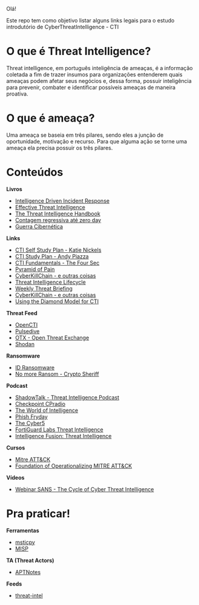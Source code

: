 Olá!

Este repo tem como objetivo listar alguns links legais para o estudo introdutório de CyberThreatIntelligence - CTI  
# O que é Threat Intelligence?  
Threat intelligence, em português inteligência de ameaças, é a informação coletada a fim de trazer insumos para organizações entenderem quais ameaças podem afetar seus negócios e, dessa forma, possuir inteligência para prevenir, combater e identificar possíveis ameaças de maneira proativa.

# O que é ameaça? 
Uma ameaça se baseia em três pilares, sendo eles a junção de oportunidade, motivação e recurso. Para que alguma ação se torne uma ameaça ela precisa possuir os três pilares.



# Conteúdos

**Livros**    
* [Intelligence Driven Incident Response](https://amzn.to/3OhRx7m)  
* [Effective Threat Intelligence](https://amzn.to/3B4KBb3)  
* [The Threat Intelligence Handbook](https://amzn.to/3PD1RrL)  
* [Contagem regressiva até zero day](https://amzn.to/3oa5R7B)   
* [Guerra Cibernética](https://amzn.to/3aMnvev) 

**Links**    
* [CTI Self Study Plan - Katie Nickels](https://medium.com/katies-five-cents/a-cyber-threat-intelligence-self-study-plan-part-1-968b5a8daf9a) 
* [CTI Study Plan - Andy Piazza](https://klrgrz.medium.com/cyber-threat-intelligence-study-plan-c60484d319cb)   
* [CTI Fundamentals - The Four Sec](https://medium.com/@thefoursec/threat-intelligence-the-fundamentals-fc582bba7b7)   
* [Pyramid of Pain](https://www.sans.org/tools/the-pyramid-of-pain/)   
* [CyberKillChain - e outras coisas](https://www.sans.org/blog/cyber-kill-chain-mitre-attack-purple-team/)   
* [Threat Intelligence Lifecycle](https://flashpoint.io/blog/threat-intelligence-lifecycle/)
* [Weekly Threat Briefing](https://cyware.com/weekly-threat-briefing)
* [CyberKillChain - e outras coisas](https://www.sans.org/blog/cyber-kill-chain-mitre-attack-purple-team/)  
* [Using the Diamond Model for CTI](https://warnerchad.medium.com/diamond-model-for-cti-5aba5ba5585) 

**Threat Feed**
* [OpenCTI](https://www.opencti.net.br)
* [Pulsedive](https://pulsedive.com/)
* [OTX - Open Threat Exchange](https://otx.alienvault.com/)
* [Shodan](https://www.shodan.io/)

**Ransomware**
* [ID Ransomware](https://id-ransomware.malwarehunterteam.com)
* [No more Ransom - Crypto Sheriff](https://www.nomoreransom.org/crypto-sheriff.php)

**Podcast**
* [ShadowTalk - Threat Intelligence Podcast](https://resources.digitalshadows.com/threat-intelligence-podcast-shadowtalk)
* [Checkpoint CPradio](https://cpradio.castos.com/)
* [The World of Intelligence](https://podcast.janes.com/public/68/The-World-of-Intelligence-50487d09)
* [Phish Fryday](https://podcastaddict.com/podcast/phish-fryday/3712893)
* [The Cyber5](https://www.nisos.com/podcasts/cyber5/)
* [FortiGuard Labs Threat Intelligence](https://soundcloud.com/fortiguardlabs)
* [Intelligence Fusion: Threat Intelligence](https://podcasts.apple.com/us/podcast/intelligence-fusion-threat-intelligence-podcasts/id1508134280)

**Cursos**   
* [Mitre ATT&CK](https://attack.mitre.org/resources/training/cti/)   
* [Foundation of Operationalizing MITRE ATT&CK](https://academy.attackiq.com/courses/foundations-of-operationalizing-mitre-attck) 

**Vídeos**   
* [Webinar SANS - The Cycle of Cyber Threat Intelligence](https://www.youtube.com/watch?v=J7e74QLVxCk)  

# Pra praticar!

**Ferramentas**
* [msticpy](https://github.com/microsoft/msticpy)
* [MISP](https://github.com/MISP/MISP)

**TA (Threat Actors)**
* [APTNotes](https://github.com/kbandla/APTnotes)

**Feeds**
* [threat-intel](https://threat-intel.xyz/)
